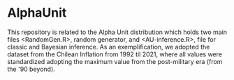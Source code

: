 # AlphaUnit

This repository is related to the Alpha Unit distribution which holds two main files <RandomGen.R>, random generator, and <AU-inference.R>, file for classic and Bayesian inference. As an exemplification, we adopted the dataset from the Chilean Inflation from 1992 til 2021, where all values were standardized adopting the maximum value from the post-military era (from the '90 beyond).
